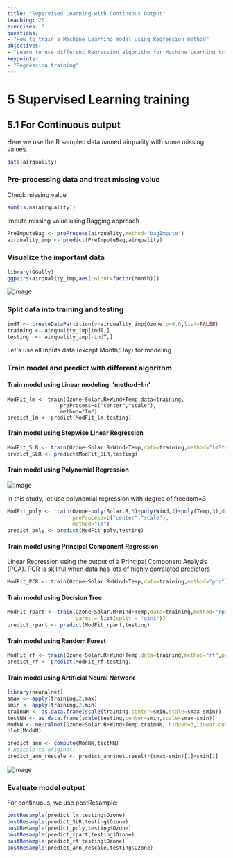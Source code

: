 ```yaml
---
title: "Supervised Learning with Continuous Output"
teaching: 20
exercises: 0
questions:
- "How to train a Machine Learning model using Regression method"
objectives:
- "Learn to use different Regression algorithm for Machine Learning training"
keypoints:
- "Regression training"
---
```

# 5 Supervised Learning training
## 5.1 For Continuous output

Here we use the R sampled data named airquality with some missing values.

```r
data(airquality)
```

### Pre-processing data and treat missing value

Check missing value

```r
sum(is.na(airquality))
```

Impute missing value using Bagging approach

```r
PreImputeBag <- preProcess(airquality,method="bagImpute")
airquality_imp <- predict(PreImputeBag,airquality)
```

### Visualize the important data

```r
library(GGally)
ggpairs(airquality_imp,aes(colour=factor(Month)))
```

![image](https://user-images.githubusercontent.com/43855029/156043017-4fa675b1-d840-45b3-a637-54ad342c5e89.png)

### Split data into training and testing

```r
indT <- createDataPartition(y=airquality_imp$Ozone,p=0.6,list=FALSE)
training <- airquality_imp[indT,]
testing  <- airquality_imp[-indT,]
```

Let's use all inputs data (except Month/Day) for modeling

### Train model and predict with different algorithm

#### Train model using Linear modeling: 'method=lm'

```{r}
ModFit_lm <- train(Ozone~Solar.R+Wind+Temp,data=training,
                 preProcess=c("center","scale"),
                 method="lm")
predict_lm <- predict(ModFit_lm,testing)                 
```

#### Train model using Stepwise Linear Regression

```r
ModFit_SLR <- train(Ozone~Solar.R+Wind+Temp,data=training,method="lmStepAIC")
predict_SLR <- predict(ModFit_SLR,testing)                 

```

#### Train model using Polynomial Regression

![image](https://user-images.githubusercontent.com/43855029/122609104-6c1e9400-d04b-11eb-984c-ed20f0926451.png)

In this study, let use polynomial regression with degree of freedom=3

```r
ModFit_poly <- train(Ozone~poly(Solar.R,3)+poly(Wind,3)+poly(Temp,3),data=training,
                     preProcess=c("center","scale"),
                     method="lm")
predict_poly <- predict(ModFit_poly,testing)                                      
```

#### Train model using Principal Component Regression

Linear Regression using the output of a Principal Component Analysis (PCA). 
PCR is skillful when data has lots of highly correlated predictors

```r
ModFit_PCR <- train(Ozone~Solar.R+Wind+Temp,data=training,method="pcr")
```

#### Train model using Decision Tree

```r
ModFit_rpart <- train(Ozone~Solar.R+Wind+Temp,data=training,method="rpart",
                      parms = list(split = "gini"))
predict_rpart <- predict(ModFit_rpart,testing)                                                            
```

#### Train model using Random Forest

```r
ModFit_rf <- train(Ozone~Solar.R+Wind+Temp,data=training,method="rf",prox=TRUE)
predict_rf <- predict(ModFit_rf,testing)                                                            
```

#### Train model using Artificial Neural Network

```r
library(neuralnet)
smax <- apply(training,2,max)
smin <- apply(training,2,min)
trainNN <- as.data.frame(scale(training,center=smin,scale=smax-smin))
testNN <- as.data.frame(scale(testing,center=smin,scale=smax-smin))
ModNN <- neuralnet(Ozone~Solar.R+Wind+Temp,trainNN, hidden=3,linear.output = T)
plot(ModNN)

predict_ann <- compute(ModNN,testNN)
# Rescale to original:
predict_ann_rescale <- predict_ann$net.result*(smax-smin)[1]+smin[1]
```

![image](https://user-images.githubusercontent.com/43855029/156043689-bcf75a49-c671-4c51-bad8-a40315109900.png)

### Evaluate model output

For continuous, we use postResample:

```r
postResample(predict_lm,testing$Ozone)
postResample(predict_SLR,testing$Ozone)
postResample(predict_poly,testing$Ozone)
postResample(predict_rpart,testing$Ozone)
postResample(predict_rf,testing$Ozone)
postResample(predict_ann_rescale,testing$Ozone)
```

